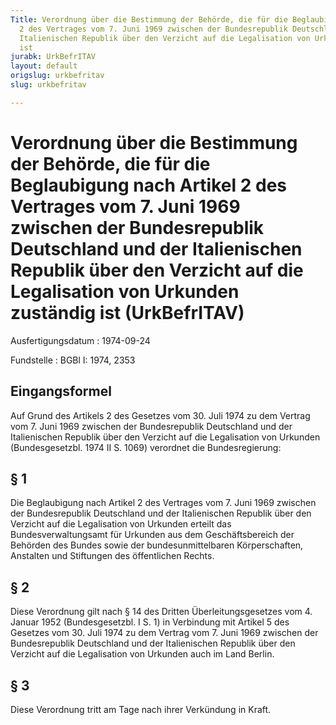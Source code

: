 ```yaml
---
Title: Verordnung über die Bestimmung der Behörde, die für die Beglaubigung nach Artikel
  2 des Vertrages vom 7. Juni 1969 zwischen der Bundesrepublik Deutschland und der
  Italienischen Republik über den Verzicht auf die Legalisation von Urkunden zuständig
  ist
jurabk: UrkBefrITAV
layout: default
origslug: urkbefritav
slug: urkbefritav

---
```


# Verordnung über die Bestimmung der Behörde, die für die Beglaubigung nach Artikel 2 des Vertrages vom 7. Juni 1969 zwischen der Bundesrepublik Deutschland und der Italienischen Republik über den Verzicht auf die Legalisation von Urkunden zuständig ist (UrkBefrITAV)

Ausfertigungsdatum
:   1974-09-24

Fundstelle
:   BGBl I: 1974, 2353

## Eingangsformel

Auf Grund des Artikels 2 des Gesetzes vom 30. Juli 1974 zu dem Vertrag
vom 7. Juni 1969 zwischen der Bundesrepublik Deutschland und der
Italienischen Republik über den Verzicht auf die Legalisation von
Urkunden (Bundesgesetzbl. 1974 II S. 1069) verordnet die
Bundesregierung:

## § 1

Die Beglaubigung nach Artikel 2 des Vertrages vom 7. Juni 1969
zwischen der Bundesrepublik Deutschland und der Italienischen Republik
über den Verzicht auf die Legalisation von Urkunden erteilt das
Bundesverwaltungsamt für Urkunden aus dem Geschäftsbereich der
Behörden des Bundes sowie der bundesunmittelbaren Körperschaften,
Anstalten und Stiftungen des öffentlichen Rechts.

## § 2

Diese Verordnung gilt nach § 14 des Dritten Überleitungsgesetzes vom
4\. Januar 1952 (Bundesgesetzbl. I S. 1) in Verbindung mit Artikel 5
des Gesetzes vom 30. Juli 1974 zu dem Vertrag vom 7. Juni 1969
zwischen der Bundesrepublik Deutschland und der Italienischen Republik
über den Verzicht auf die Legalisation von Urkunden auch im Land
Berlin.

## § 3

Diese Verordnung tritt am Tage nach ihrer Verkündung in Kraft.

